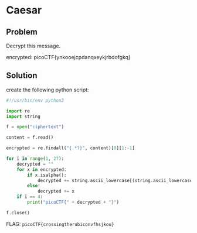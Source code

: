 # Caesar

## Problem

Decrypt this message.

encrypted: picoCTF{ynkooejcpdanqxeykjrbdofgkq}

## Solution

create the following python script:

```py
#!/usr/bin/env python3

import re
import string

f = open("ciphertext")

content = f.read()

encrypted = re.findall("{.*?}", content)[0][1:-1]

for i in range(1, 27):
    decrypted = ""
    for x in encrypted:
        if x.isalpha():
            decrypted += string.ascii_lowercase[(string.ascii_lowercase.index(x) + i) % 26]
        else:
            decrypted += x
    if i == 4:
        print("picoCTF{" + decrypted + "}")

f.close()
```

FLAG: `picoCTF{crossingtherubiconvfhsjkou}`
